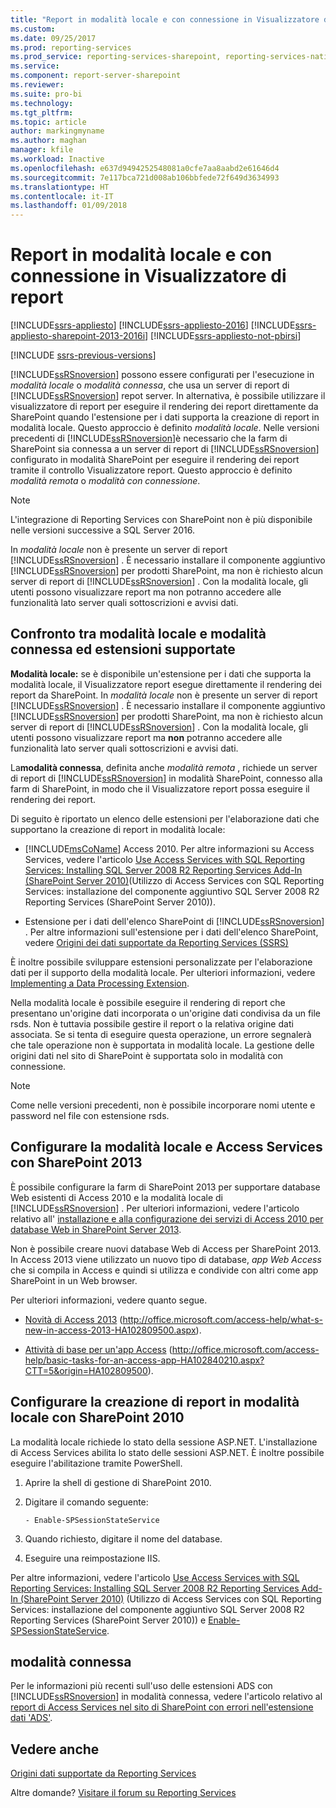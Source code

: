 ```yaml
---
title: "Report in modalità locale e con connessione in Visualizzatore di report | Microsoft Docs"
ms.custom: 
ms.date: 09/25/2017
ms.prod: reporting-services
ms.prod_service: reporting-services-sharepoint, reporting-services-native
ms.service: 
ms.component: report-server-sharepoint
ms.reviewer: 
ms.suite: pro-bi
ms.technology: 
ms.tgt_pltfrm: 
ms.topic: article
author: markingmyname
ms.author: maghan
manager: kfile
ms.workload: Inactive
ms.openlocfilehash: e637d9494252548081a0cfe7aa8aabd2e61646d4
ms.sourcegitcommit: 7e117bca721d008ab106bbfede72f649d3634993
ms.translationtype: HT
ms.contentlocale: it-IT
ms.lasthandoff: 01/09/2018
---
```

# <a name="local-mode-vs-connected-mode-reports-in-the-report-viewer"></a>Report in modalità locale e con connessione in Visualizzatore di report

[!INCLUDE[ssrs-appliesto](../../includes/ssrs-appliesto.md)] [!INCLUDE[ssrs-appliesto-2016](../../includes/ssrs-appliesto-2016.md)] [!INCLUDE[ssrs-appliesto-sharepoint-2013-2016i](../../includes/ssrs-appliesto-sharepoint-2013-2016.md)] [!INCLUDE[ssrs-appliesto-not-pbirsi](../../includes/ssrs-appliesto-not-pbirs.md)]

[!INCLUDE [ssrs-previous-versions](../../includes/ssrs-previous-versions.md)]

  [!INCLUDE[ssRSnoversion](../../includes/ssrsnoversion-md.md)] possono essere configurati per l'esecuzione in *modalità locale* o *modalità connessa*, che usa un server di report di [!INCLUDE[ssRSnoversion](../../includes/ssrsnoversion-md.md)] repot server. In alternativa, è possibile utilizzare il visualizzatore di report per eseguire il rendering dei report direttamente da SharePoint quando l'estensione per i dati supporta la creazione di report in modalità locale. Questo approccio è definito *modalità locale*. Nelle versioni precedenti di [!INCLUDE[ssRSnoversion](../../includes/ssrsnoversion-md.md)]è necessario che la farm di SharePoint sia connessa a un server di report di [!INCLUDE[ssRSnoversion](../../includes/ssrsnoversion-md.md)] configurato in modalità SharePoint per eseguire il rendering dei report tramite il controllo Visualizzatore report. Questo approccio è definito *modalità remota* o *modalità con connessione*.  

> [!NOTE]
> L'integrazione di Reporting Services con SharePoint non è più disponibile nelle versioni successive a SQL Server 2016.

 In *modalità locale* non è presente un server di report [!INCLUDE[ssRSnoversion](../../includes/ssrsnoversion-md.md)] . È necessario installare il componente aggiuntivo [!INCLUDE[ssRSnoversion](../../includes/ssrsnoversion-md.md)] per prodotti SharePoint, ma non è richiesto alcun server di report di [!INCLUDE[ssRSnoversion](../../includes/ssrsnoversion-md.md)] . Con la modalità locale, gli utenti possono visualizzare report ma non potranno accedere alle funzionalità lato server quali sottoscrizioni e avvisi dati.  

## <a name="local-mode-vs-connected-mode-and-supported-extensions"></a>Confronto tra modalità locale e modalità connessa ed estensioni supportate

 **Modalità locale:** se è disponibile un'estensione per i dati che supporta la modalità locale, il Visualizzatore report esegue direttamente il rendering dei report da SharePoint. In *modalità locale* non è presente un server di report [!INCLUDE[ssRSnoversion](../../includes/ssrsnoversion-md.md)] . È necessario installare il componente aggiuntivo [!INCLUDE[ssRSnoversion](../../includes/ssrsnoversion-md.md)] per prodotti SharePoint, ma non è richiesto alcun server di report di [!INCLUDE[ssRSnoversion](../../includes/ssrsnoversion-md.md)] . Con la modalità locale, gli utenti possono visualizzare report ma **non** potranno accedere alle funzionalità lato server quali sottoscrizioni e avvisi dati.  
  
 La**modalità connessa**, definita anche *modalità remota* , richiede un server di report di [!INCLUDE[ssRSnoversion](../../includes/ssrsnoversion-md.md)] in modalità SharePoint, connesso alla farm di SharePoint, in modo che il Visualizzatore report possa eseguire il rendering dei report.  
  
 Di seguito è riportato un elenco delle estensioni per l'elaborazione dati che supportano la creazione di report in modalità locale:  
  
-   [!INCLUDE[msCoName](../../includes/msconame-md.md)] Access 2010. Per altre informazioni su Access Services, vedere l'articolo [Use Access Services with SQL Reporting Services: Installing SQL Server 2008 R2 Reporting Services Add-In (SharePoint Server 2010)](http://go.microsoft.com/fwlink/?LinkId=192686)(Utilizzo di Access Services con SQL Reporting Services: installazione del componente aggiuntivo SQL Server 2008 R2 Reporting Services (SharePoint Server 2010)).  
  
-   Estensione per i dati dell'elenco SharePoint di [!INCLUDE[ssRSnoversion](../../includes/ssrsnoversion-md.md)] . Per altre informazioni sull'estensione per i dati dell'elenco SharePoint, vedere [Origini dei dati supportate da Reporting Services &#40;SSRS&#41;](../../reporting-services/report-data/data-sources-supported-by-reporting-services-ssrs.md)  
  
 È inoltre possibile sviluppare estensioni personalizzate per l'elaborazione dati per il supporto della modalità locale. Per ulteriori informazioni, vedere [Implementing a Data Processing Extension](../../reporting-services/extensions/data-processing/implementing-a-data-processing-extension.md).  
  
 Nella modalità locale è possibile eseguire il rendering di report che presentano un'origine dati incorporata o un'origine dati condivisa da un file rsds. Non è tuttavia possibile gestire il report o la relativa origine dati associata. Se si tenta di eseguire questa operazione, un errore segnalerà che tale operazione non è supportata in modalità locale. La gestione delle origini dati nel sito di SharePoint è supportata solo in modalità con connessione.  
  
> [!NOTE]  
>  Come nelle versioni precedenti, non è possibile incorporare nomi utente e password nel file con estensione rsds.  
  
## <a name="configure-local-mode-and-access-services-with-sharepoint-2013"></a>Configurare la modalità locale e Access Services con SharePoint 2013

 È possibile configurare la farm di SharePoint 2013 per supportare database Web esistenti di Access 2010 e la modalità locale di [!INCLUDE[ssRSnoversion](../../includes/ssrsnoversion-md.md)] . Per ulteriori informazioni, vedere l'articolo relativo all' [installazione e alla configurazione dei servizi di Access 2010 per database Web in SharePoint Server 2013](http://technet.microsoft.com/library/ee748653\(office.15\).aspx).  
  
 Non è possibile creare nuovi database Web di Access per SharePoint 2013. In Access 2013 viene utilizzato un nuovo tipo di database, *app Web Access* che si compila in Access e quindi si utilizza e condivide con altri come app SharePoint in un Web browser.  
  
 Per ulteriori informazioni, vedere quanto segue.  
  
-   [Novità di Access 2013](http://office.microsoft.com/access-help/what-s-new-in-access-2013-HA102809500.aspx) (http://office.microsoft.com/access-help/what-s-new-in-access-2013-HA102809500.aspx).  
  
-   [Attività di base per un'app Access](http://office.microsoft.com/access-help/basic-tasks-for-an-access-app-HA102840210.aspx?CTT=5&origin=HA102809500) (http://office.microsoft.com/access-help/basic-tasks-for-an-access-app-HA102840210.aspx?CTT=5&origin=HA102809500).  
  
## <a name="configure-local-mode-reporting-with-sharepoint-2010"></a>Configurare la creazione di report in modalità locale con SharePoint 2010

 La modalità locale richiede lo stato della sessione ASP.NET. L'installazione di Access Services abilita lo stato delle sessioni ASP.NET. È inoltre possibile eseguire l'abilitazione tramite PowerShell.  
  
1.  Aprire la shell di gestione di SharePoint 2010.  
  
2.  Digitare il comando seguente:  
  
    ```  
    - Enable-SPSessionStateService  
    ```  
  
3.  Quando richiesto, digitare il nome del database.  
  
4.  Eseguire una reimpostazione IIS.  
  
 Per altre informazioni, vedere l'articolo [Use Access Services with SQL Reporting Services: Installing SQL Server 2008 R2 Reporting Services Add-In (SharePoint Server 2010)](http://go.microsoft.com/fwlink/?LinkId=192686) (Utilizzo di Access Services con SQL Reporting Services: installazione del componente aggiuntivo SQL Server 2008 R2 Reporting Services (SharePoint Server 2010)) e [Enable-SPSessionStateService](http://technet.microsoft.com/library/ff607857\(v=office.15\).aspx).  
  
## <a name="connected-mode"></a>modalità connessa

 Per le informazioni più recenti sull'uso delle estensioni ADS con [!INCLUDE[ssRSnoversion](../../includes/ssrsnoversion-md.md)] in modalità connessa, vedere l'articolo relativo al [report di Access Services nel sito di SharePoint con errori nell'estensione dati 'ADS'](http://social.technet.microsoft.com/wiki/contents/articles/25298.access-services-report-in-sharepoint-site-shows-error-in-data-extension-ads.aspx).  
  
## <a name="see-also"></a>Vedere anche

 [Origini dati supportate da Reporting Services](../../reporting-services/report-data/data-sources-supported-by-reporting-services-ssrs.md)  

Altre domande? [Visitare il forum su Reporting Services](http://go.microsoft.com/fwlink/?LinkId=620231)
